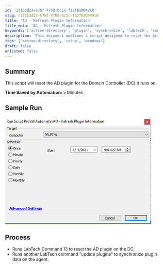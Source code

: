 ```yaml
---
id: '17153d23-676f-47b8-bc1c-f32fb10049c0'
slug: /17153d23-676f-47b8-bc1c-f32fb10049c0
title: 'AD - Refresh Plugin Information'
title_meta: 'AD - Refresh Plugin Information'
keywords: ['active-directory', 'plugin', 'synchronize', 'labtech', 'command']
description: 'This document outlines a script designed to reset the Active Directory plugin for the Domain Controller it operates on, detailing the process and expected time savings from automation.'
tags: ['active-directory', 'setup', 'windows']
draft: false
unlisted: false
---
```


## Summary

This script will reset the AD plugin for the Domain Controller (DC) it runs on.

**Time Saved by Automation:** 5 Minutes

## Sample Run

![Sample Run](../../../static/img/AD---Refresh-Plugin-Information/image_1.png)

## Process

- Runs LabTech Command 13 to reset the AD plugin on the DC.
- Runs another LabTech command "update plugins" to synchronize plugin data on the agent.


